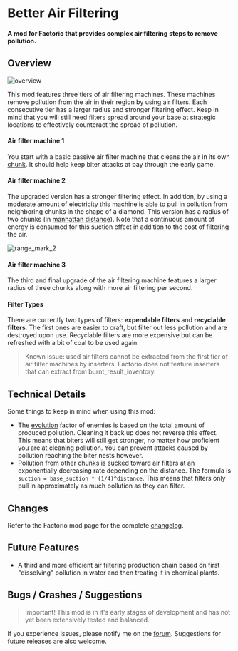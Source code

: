 # Better Air Filtering
#### A mod for Factorio that provides complex air filtering steps to remove pollution.


## Overview
![overview]()

This mod features three tiers of air filtering machines. These machines remove pollution from the air in their region by using air filters. Each consecutive tier has a larger radius and stronger filtering effect. Keep in mind that you will still need filters spread around your base at strategic locations to effectively counteract the spread of pollution.  

#### Air filter machine 1
You start with a basic passive air filter machine that cleans the air in its own [chunk](https://wiki.factorio.com/Map_structure#Chunk). It should help keep biter attacks at bay through the early game.

#### Air filter machine 2
The upgraded version has a stronger filtering effect. In addition, by using a moderate amount of electricity this machine is able to pull in pollution from neighboring chunks in the shape of a diamond. This version has a radius of two chunks (in [manhattan distance](https://en.wikipedia.org/wiki/Taxicab_geometry)). Note that a continuous amount of energy is consumed for this suction effect in addition to the cost of filtering the air.

![range_mark_2](res/radius_mk2.png)

#### Air filter machine 3
The third and final upgrade of the air filtering machine features a larger radius of three chunks along with more air filtering per second.

#### Filter Types
There are currently two types of filters: __expendable filters__ and __recyclable filters__. The first ones are easier to craft, but filter out less pollution and are destroyed upon use. Recyclable filters are more expensive but can be refreshed with a bit of coal to be used again.

> Known issue: used air filters cannot be extracted from the first tier of air filter machines by inserters. Factorio does not feature inserters that can extract from burnt_result_inventory.

## Technical Details
Some things to keep in mind when using this mod:
 - The [evolution](https://wiki.factorio.com/Enemies#Evolution) factor of enemies is based on the total amount of produced pollution. Cleaning it back up does not reverse this effect. This means that biters will still get stronger, no matter how proficient you are at cleaning pollution. You can prevent attacks caused by pollution reaching the biter nests however.
 - Pollution from other chunks is sucked toward air filters at an exponentially decreasing rate depending on the distance. The formula is `suction = base_suction * (1/4)^distance`. This means that filters only pull in approximately as much pollution as they can filter.

## Changes
Refer to the Factorio mod page for the complete [changelog](https://mods.factorio.com/mod/better-air-filtering/changelog).


## Future Features
 - A third and more efficient air filtering production chain based on first "dissolving" pollution in water and then treating it in chemical plants.


## Bugs / Crashes / Suggestions
> Important! This mod is in it's early stages of development and has not yet been extensively tested and balanced.

If you experience issues, please notify me on the [forum](https://mods.factorio.com/mod/better-air-filtering/discussion). Suggestions for future releases are also welcome.
